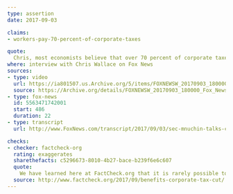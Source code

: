 ```yaml
---
type: assertion
date: 2017-09-03

claims:
- workers-pay-70-percent-of-corporate-taxes

quote:
  Chris, most economists believe that over 70 percent of corporate taxes are paid for by the workers. And the fact that the Treasury Department, I think it was eight or 10 years ago, put out a piece otherwise. I don't believe in that. Our current economic team does not believe in that. There is lots of economic research.
where: interview with Chris Wallace on Fox News
sources:
- type: video
  url: https://ia801507.us.Archive.org/5/items/FOXNEWSW_20170903_180000_Fox_News_Sunday_With_Chris_Wallace/FOXNEWSW_20170903_180000_Fox_News_Sunday_With_Chris_Wallace.mp4?start=1756&end=1778&exact=1&ignore=x.mp4
  source: https://Archive.org/details/FOXNEWSW_20170903_180000_Fox_News_Sunday_With_Chris_Wallace/start/1756/end/1778
- type: fox-news
  id: 5563471742001
  start: 486
  duration: 22
- type: transcript
  url: http://www.FoxNews.com/transcript/2017/09/03/sec-mnuchin-talks-cutting-off-north-korea-economically.html

checks:
- checker: factcheck-org
  rating: exaggerates
  sharethefacts: c5296673-8010-4b27-bace-b239f6e6c607
  quote:
    We have learned here at FactCheck.org that it is rarely possible to definitively settle arguments between competing economists. But we can say Mnuchin stretches the facts when he says "most economists" share his view.
  source: http://www.factcheck.org/2017/09/benefits-corporate-tax-cut/
---
```


